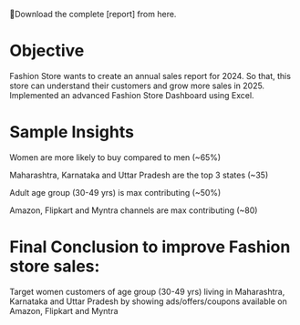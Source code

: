 📍Download the complete [report] from here.

# Objective

Fashion Store wants to create an annual sales report for 2024. So that, this store can understand their customers and grow more sales in 2025. Implemented an advanced Fashion Store Dashboard using Excel.

# Sample Insights
Women are more likely to buy compared to men (~65%)

Maharashtra, Karnataka and Uttar Pradesh are the top 3 states (~35)

Adult age group (30-49 yrs) is max contributing (~50%)

Amazon, Flipkart and Myntra channels are max contributing (~80)

# Final Conclusion to improve Fashion store sales:
Target women customers of age group (30-49 yrs) living in Maharashtra, Karnataka and Uttar Pradesh by showing ads/offers/coupons available on Amazon, Flipkart and Myntra
